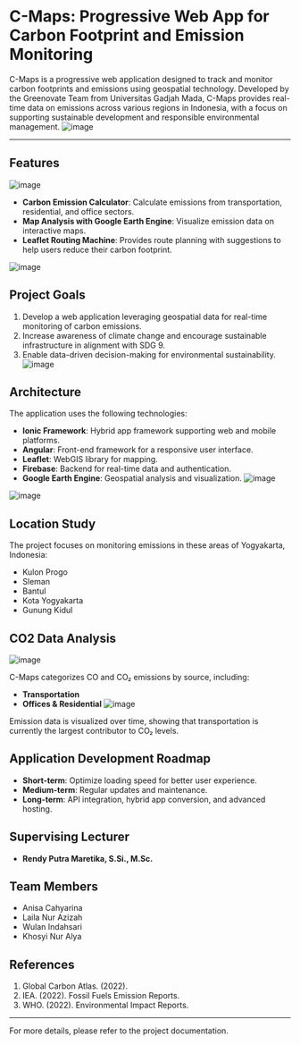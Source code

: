 # C-Maps: Progressive Web App for Carbon Footprint and Emission Monitoring

C-Maps is a progressive web application designed to track and monitor carbon footprints and emissions using geospatial technology. Developed by the Greenovate Team from Universitas Gadjah Mada, C-Maps provides real-time data on emissions across various regions in Indonesia, with a focus on supporting sustainable development and responsible environmental management.
![image](https://github.com/user-attachments/assets/4faf3d0c-b06f-4154-aa0d-b237d43e8331)

---

## Features
![image](https://github.com/user-attachments/assets/1159d00b-515d-4262-a36b-9fb33b25145c)
- **Carbon Emission Calculator**: Calculate emissions from transportation, residential, and office sectors.
- **Map Analysis with Google Earth Engine**: Visualize emission data on interactive maps.
- **Leaflet Routing Machine**: Provides route planning with suggestions to help users reduce their carbon footprint.
  
![image](https://github.com/user-attachments/assets/9426a6b9-82a6-4964-b9cb-a8e099ad3b2e)

## Project Goals
1. Develop a web application leveraging geospatial data for real-time monitoring of carbon emissions.
2. Increase awareness of climate change and encourage sustainable infrastructure in alignment with SDG 9.
3. Enable data-driven decision-making for environmental sustainability.
![image](https://github.com/user-attachments/assets/7de08053-5dca-4e5b-971d-8dac283f37d4)

## Architecture
The application uses the following technologies:
- **Ionic Framework**: Hybrid app framework supporting web and mobile platforms.
- **Angular**: Front-end framework for a responsive user interface.
- **Leaflet**: WebGIS library for mapping.
- **Firebase**: Backend for real-time data and authentication.
- **Google Earth Engine**: Geospatial analysis and visualization.
![image](https://github.com/user-attachments/assets/2f67c435-55d6-4ed5-971d-ba17c39e6d4c)

![image](https://github.com/user-attachments/assets/c0d738e9-6278-4a29-97bf-25e6606c32db)

## Location Study
The project focuses on monitoring emissions in these areas of Yogyakarta, Indonesia:
- Kulon Progo
- Sleman
- Bantul
- Kota Yogyakarta
- Gunung Kidul

## CO2 Data Analysis
![image](https://github.com/user-attachments/assets/18cd0d4a-8576-48d6-845d-96891c25e0d1)

C-Maps categorizes CO and CO₂ emissions by source, including:
- **Transportation**
- **Offices & Residential**
![image](https://github.com/user-attachments/assets/976972f4-3f28-4a2d-a3fe-e0dd4a1c8dc1)

Emission data is visualized over time, showing that transportation is currently the largest contributor to CO₂ levels.

## Application Development Roadmap
- **Short-term**: Optimize loading speed for better user experience.
- **Medium-term**: Regular updates and maintenance.
- **Long-term**: API integration, hybrid app conversion, and advanced hosting.

## Supervising Lecturer
- **Rendy Putra Maretika, S.Si., M.Sc.**

## Team Members
- Anisa Cahyarina
- Laila Nur Azizah
- Wulan Indahsari
- Khosyi Nur Alya

## References
1. Global Carbon Atlas. (2022).
2. IEA. (2022). Fossil Fuels Emission Reports.
3. WHO. (2022). Environmental Impact Reports.

---

For more details, please refer to the project documentation.
